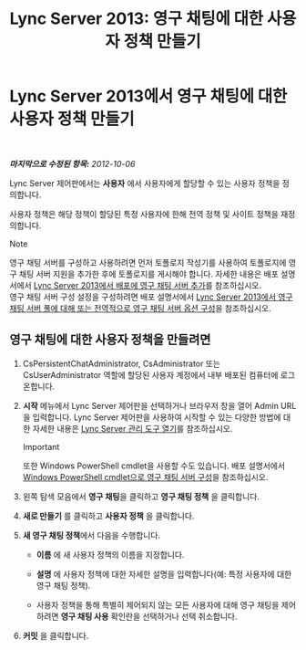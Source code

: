 ﻿---
title: 'Lync Server 2013: 영구 채팅에 대한 사용자 정책 만들기'
TOCTitle: 영구 채팅에 대한 사용자 정책 만들기
ms:assetid: aa3774af-d442-4206-8a68-2fbb9102e9d6
ms:mtpsurl: https://technet.microsoft.com/ko-kr/library/JJ205170(v=OCS.15)
ms:contentKeyID: 49304669
ms.date: 08/24/2015
mtps_version: v=OCS.15
ms.translationtype: HT
---

# Lync Server 2013에서 영구 채팅에 대한 사용자 정책 만들기

 

_**마지막으로 수정된 항목:** 2012-10-06_

Lync Server 제어판에서는 **사용자** 에서 사용자에게 할당할 수 있는 사용자 정책을 정의합니다.

사용자 정책은 해당 정책이 할당된 특정 사용자에 한해 전역 정책 및 사이트 정책을 재정의합니다.


> [!NOTE]
> 영구 채팅 서버를 구성하고 사용하려면 먼저 토폴로지 작성기를 사용하여 토폴로지에 영구 채팅 서버 지원을 추가한 후에 토폴로지를 게시해야 합니다. 자세한 내용은 배포 설명서에서 <A href="lync-server-2013-adding-persistent-chat-server-to-your-deployment.md">Lync Server 2013에서 배포에 영구 채팅 서버 추가</A>를 참조하십시오.<BR>영구 채팅 서버 구성 설정을 구성하려면 배포 설명서에서 <A href="lync-server-2013-configure-persistent-chat-server-options-globally-or-for-persistent-chat-server-pool.md">Lync Server 2013에서 영구 채팅 서버 풀에 대해 또는 전역적으로 영구 채팅 서버 옵션 구성</A>을 참조하십시오.



## 영구 채팅에 대한 사용자 정책을 만들려면

1.  CsPersistentChatAdministrator, CsAdministrator 또는 CsUserAdministrator 역할에 할당된 사용자 계정에서 내부 배포된 컴퓨터에 로그온합니다.

2.  **시작** 메뉴에서 Lync Server 제어판을 선택하거나 브라우저 창을 열어 Admin URL을 입력합니다. Lync Server 제어판을 사용하여 시작할 수 있는 다양한 방법에 대한 자세한 내용은 [Lync Server 관리 도구 열기](lync-server-2013-open-lync-server-administrative-tools.md)를 참조하십시오.
    

    > [!IMPORTANT]
    > 또한 Windows PowerShell cmdlet을 사용할 수도 있습니다. 배포 설명서에서 <A href="configuring-persistent-chat-server-by-using-windows-powershell-cmdlets.md">Windows PowerShell cmdlet으로 영구 채팅 서버 구성</A>을 참조하십시오.



3.  왼쪽 탐색 모음에서 **영구 채팅**을 클릭하고 **영구 채팅 정책** 을 클릭합니다.

4.  **새로 만들기** 를 클릭하고 **사용자 정책** 을 클릭합니다.

5.  **새 영구 채팅 정책**에서 다음을 수행합니다.
    
      - **이름** 에 새 사용자 정책의 이름을 지정합니다.
    
      - **설명** 에 사용자 정책에 대한 자세한 설명을 입력합니다(예: 특정 사용자에 대한 영구 채팅 정책).
    
      - 사용자 정책을 통해 특별히 제어되지 않는 모든 사용자에 대해 영구 채팅을 제어하려면 **영구 채팅 사용** 확인란을 선택하거나 선택 취소합니다.

6.  **커밋** 을 클릭합니다.

